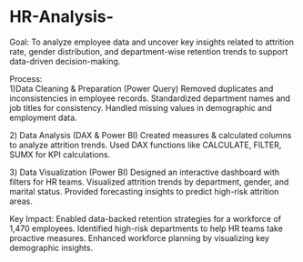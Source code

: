 # HR-Analysis-
Goal: 
To analyze employee data and uncover key insights related to attrition rate, gender distribution, and department-wise retention trends to support data-driven decision-making.

Process:  
1)Data Cleaning & Preparation (Power Query)
Removed duplicates and inconsistencies in employee records.
Standardized department names and job titles for consistency.
Handled missing values in demographic and employment data.

2️) Data Analysis (DAX & Power BI)
Created measures & calculated columns to analyze attrition trends.
Used DAX functions like CALCULATE, FILTER, SUMX for KPI calculations.

3️) Data Visualization (Power BI)
Designed an interactive dashboard with filters for HR teams.
Visualized attrition trends by department, gender, and marital status.
Provided forecasting insights to predict high-risk attrition areas.

Key Impact:
Enabled data-backed retention strategies for a workforce of 1,470 employees.
Identified high-risk departments to help HR teams take proactive measures.
Enhanced workforce planning by visualizing key demographic insights.



